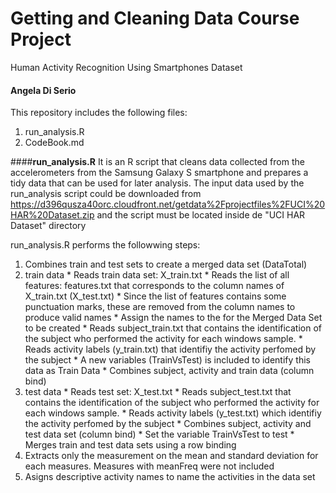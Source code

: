 # Getting and Cleaning Data Course Project
Human Activity Recognition Using Smartphones Dataset
#### Angela Di Serio

This repository includes the following files:
 1.  run_analysis.R
 2.  CodeBook.md

 
 
####**run_analysis.R**
It is an R script that cleans data collected from the accelerometers from the Samsung Galaxy S 
smartphone and prepares a tidy data that can be used for later analysis.
The input data used by the run_analysis script could be downloaded from 
https://d396qusza40orc.cloudfront.net/getdata%2Fprojectfiles%2FUCI%20HAR%20Dataset.zip 
and the script must be located inside de "UCI HAR Dataset" directory

run_analysis.R performs the followwing steps:
 1. Combines train and test sets to create a merged data set (DataTotal)
   1. train data
     * Reads train data set: X_train.txt 
     * Reads the list of all features: features.txt that corresponds to the column names of X_train.txt (X_test.txt)
     * Since the list of features contains some punctuation marks, these are removed from the column names to produce valid names 
     * Assign the names to the for the Merged Data Set to be created
	 * Reads subject_train.txt that contains the identification of the subject who performed the activity for each windows sample.
	 * Reads activity labels (y_train.txt) that identifiy the activity perfomed by the subject
     * A new variables (TrainVsTest) is included to identify this data as Train Data
     * Combines subject, activity and train data (column bind)
   2. test data 
	 * Reads test set: X_test.txt 
	 * Reads subject_test.txt that contains the identification of the subject who performed the activity for each windows sample.
     * Reads activity labels (y_test.txt) which identifiy the activity perfomed by the subject
     * Combines subject, activity and test data set (column bind)
	 * Set the variable TrainVsTest to test
     * Merges train and test data sets using  a row binding  
2. Extracts only the measurement on the mean and standard deviation for each measures. Measures with meanFreq were not included
3. Asigns descriptive activity names to name the activities in the data set